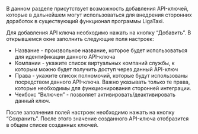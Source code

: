 В данном разделе присутствует возможность добавления API-ключей, которые в дальнейшем могут использоваться для внедрения сторонних доработок в существующий функционал программы LigaTaxi.

Для добавления API ключа необходимо нажать на кнопку “Добавить”. В открывшемся окне заполнить следующие поля настроек:

* Название - произвольное название, которое будет использоваться для идентификации данного API-ключа
* Компании - укажите список виртуальных компаний службы, к которым можно будет получить доступ через данный API-ключ
* Права - укажите список полномочий, которые будут использованы посредством данного API-ключа. Важно указывать только те права, которые необходимы для функционирования сторонней интеграции.
* Чекбокс “Включен” - позволяет активировать/деактивировать данный ключ.

После заполнения полей настроек необходимо нажать на кнопку “Сохранить”. После этого значение созданного API-ключа отобразится в общем списке созданных ключей.